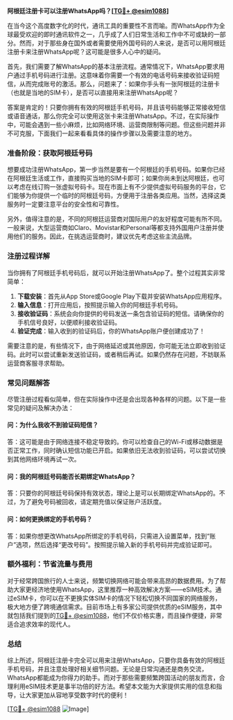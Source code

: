 **阿根廷注册卡可以注册WhatsApp吗？[[TG💪+ @esim1088](https://t.me/s/esim1088)]**

在当今这个高度数字化的时代，通讯工具的重要性不言而喻。而WhatsApp作为全球最受欢迎的即时通讯软件之一，几乎成了人们日常生活和工作中不可或缺的一部分。然而，对于那些身在国外或者需要使用外国号码的人来说，是否可以用阿根廷注册卡来注册WhatsApp呢？这可能是很多人心中的疑问。

首先，我们需要了解WhatsApp的基本注册流程。通常情况下，WhatsApp要求用户通过手机号码进行注册。这意味着你需要一个有效的电话号码来接收验证码短信，从而完成账号的激活。那么，问题来了：如果你手头有一张阿根廷的注册卡（也就是当地的SIM卡），是否可以直接用来注册WhatsApp呢？

答案是肯定的！只要你拥有有效的阿根廷手机号码，并且该号码能够正常接收短信或语音通话，那么你完全可以使用这张卡来注册WhatsApp。不过，在实际操作中，可能会遇到一些小麻烦，比如网络环境、运营商限制等问题。但这些问题并非不可克服，下面我们一起来看看具体的操作步骤以及需要注意的地方。

### **准备阶段：获取阿根廷号码**

想要成功注册WhatsApp，第一步当然是要有一个阿根廷的手机号码。如果你已经在阿根廷生活或工作，直接购买当地的SIM卡即可；如果你尚未到达阿根廷，也可以考虑在线订购一张虚拟号码卡。现在市面上有不少提供虚拟号码服务的平台，它们能够为你提供一个临时的阿根廷号码，方便用于注册各类应用。当然，选择这类服务时一定要注意平台的安全性和可靠性。

另外，值得注意的是，不同的阿根廷运营商对国际用户的友好程度可能有所不同。一般来说，大型运营商如Claro、Movistar和Personal等都支持外国用户注册并使用他们的服务。因此，在挑选运营商时，建议优先考虑这些主流品牌。

### **注册过程详解**

当你拥有了阿根廷手机号码后，就可以开始注册WhatsApp了。整个过程其实非常简单：

1. **下载安装**：首先从App Store或Google Play下载并安装WhatsApp应用程序。
2. **输入信息**：打开应用后，按照提示输入你的阿根廷手机号码。
3. **接收验证码**：系统会向你提供的号码发送一条包含验证码的短信。请确保你的手机信号良好，以便顺利接收验证码。
4. **验证完成**：输入收到的验证码后，你的WhatsApp账户便创建成功了！

需要注意的是，有些情况下，由于网络延迟或其他原因，你可能无法立即收到验证码。此时可以尝试重新发送验证码，或者稍后再试。如果仍然存在问题，不妨联系运营商客服寻求帮助。

### **常见问题解答**

尽管注册过程看似简单，但在实际操作中还是会出现各种各样的问题。以下是一些常见的疑问及解决办法：

#### **问：为什么我收不到验证码短信？**
答：这可能是由于网络连接不稳定导致的。你可以检查自己的Wi-Fi或移动数据是否正常工作，同时确认短信功能已开启。如果依旧无法收到验证码，可以尝试切换到其他网络环境再试一次。

#### **问：我的阿根廷号码能否长期绑定WhatsApp？**
答：只要你的阿根廷号码保持有效状态，理论上是可以长期绑定WhatsApp的。不过，为了避免号码被回收，请定期充值以保证账户活跃度。

#### **问：如何更换绑定的手机号码？**
答：如果你想更改WhatsApp所绑定的手机号码，只需进入设置菜单，找到“账户”选项，然后选择“更改号码”。按照提示输入新的手机号码并完成验证即可。

### **额外福利：节省流量与费用**

对于经常跨国旅行的人士来说，频繁切换网络可能会带来高昂的数据费用。为了帮助大家更经济地使用WhatsApp，这里推荐一种高效解决方案——eSIM技术。通过eSIM卡，你可以在不更换实体SIM卡的情况下轻松切换不同国家的网络服务，极大地方便了跨境通信需求。目前市场上有多家公司提供优质的eSIM服务，其中就包括我们提到的[TG💪+ @esim1088](https://t.me/s/esim1088)，他们不仅价格实惠，而且操作便捷，非常适合追求效率的现代人。

### **总结**

综上所述，阿根廷注册卡完全可以用来注册WhatsApp，只要你具备有效的阿根廷手机号码，并且注意处理好相关细节问题。无论是日常沟通还是商务交流，WhatsApp都能成为你得力的助手。而对于那些需要频繁跨国活动的朋友而言，合理利用eSIM技术更是事半功倍的好方法。希望本文能为大家提供实用的信息和指导，让大家更加从容地享受数字时代的便利！

[[TG💪+ @esim1088](https://t.me/s/esim1088) ![Image](https://i.postimg.cc/4NQfJmqS/Snipaste-2025-05-13-00-14-12.png)]
